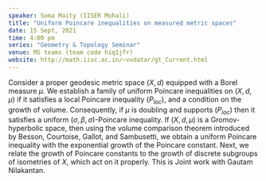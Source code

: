 ```yaml
---
speaker: Soma Maity (IISER Mohali)
title: "Uniform Poincare inequalities on measured metric spaces"
date: 15 Sept, 2021
time: 4:00 pm
series: "Geometry & Topology Seminar"
venue: MS teams (team code hiq1jfr)
website: http://math.iisc.ac.in/~vvdatar/gt_Current.html
---
```


Consider a proper geodesic metric space $(X,d)$ equipped with a Borel measure $\mu.$ We establish a family of uniform Poincare inequalities on $(X,d,\mu)$ 
if it satisfies a local Poincare inequality ($P_{loc}$), and a condition on the growth of volume. Consequently, if $\mu$ is doubling and supports $(P_{loc})$ 
then it satisfies a uniform $(\sigma,\beta,\sigma)$-Poincare inequality. If $(X,d,\mu)$ is a Gromov-hyperbolic space, then using the volume comparison theorem 
introduced by Besson, Courtoise, Gallot, and Sambusetti, we obtain a uniform Poincare inequality with the exponential growth of the Poincare constant. 
Next, we relate the growth of Poincare constants to the growth of discrete subgroups of isometries of $X$, which act on it properly. This is Joint work with 
Gautam Nilakantan.
